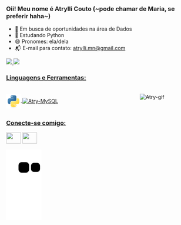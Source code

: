 ### Oii! Meu nome é Atrylli Couto (~pode chamar de Maria, se preferir haha~)

- 🔭 Em busca de oportunidades na área de Dados
- 🌱 Estudando Python
- 😄 Pronomes: ela/dela
- 📬 E-mail para contato: atrylli.mn@gmail.com

<div>
  <a href="https://github.com/atrylli">
  <img height="180em" src="https://github-readme-stats.vercel.app/api?username=atrylli&show_icons=true&theme=radical&include_all_commits=true&count_private=true"/>
  <img height="180em" src="https://github-readme-stats.vercel.app/api/top-langs/?username=atrylli&layout=compact&langs_count=16&theme=radical"/>
</div>

### Linguagens e Ferramentas:
<div style="display: inline_block"><br>
  <img align="center" alt="Atry-Python" height="30%" width="40" src="https://raw.githubusercontent.com/devicons/devicon/master/icons/python/python-original.svg">
  <img align="center" alt="Atry-MySQL" height="30%" width="40" src="https://cdn.jsdelivr.net/gh/devicons/devicon/icons/mysql/mysql-original-wordmark.svg" >
          
  <img align="right" alt="Atry-gif" height="140" width="140" src="https://cdn.discordapp.com/attachments/656990779201421313/1075957553743286413/gif_atry.gif">
</div>

  ##

### Conecte-se comigo:
<div>

  <a href="https://instagram.com/_trylli" target="_blank"><img src="https://raw.githubusercontent.com/rahuldkjain/github-profile-readme-generator/master/src/images/icons/Social/instagram.svg" target="_blank" height="30" width="40"></a>
  <a href="https://www.linkedin.com/in/atryllicouto/" target="_blank"><img src="https://raw.githubusercontent.com/rahuldkjain/github-profile-readme-generator/master/src/images/icons/Social/linked-in-alt.svg" target="_blank" height="30" width="40"></a> 


   
  ![Snake animation](https://github.com/Atrylli/atrylli/blob/output/github-contribution-grid-snake.svg)
</div>

    
